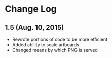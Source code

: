 # Change Log

## 1.5 (Aug. 10, 2015)

- Rewrote portions of code to be more efficient
- Added ability to scale artboards
- Changed means by which PNG is served
